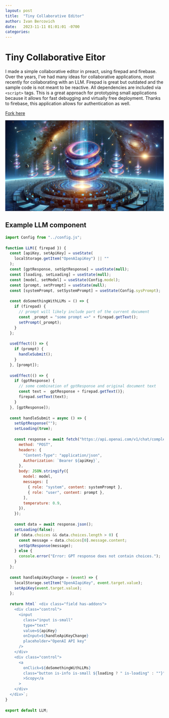 ```yaml
---
layout: post
title:  "Tiny Collaborative Editor"
author: Ivan Bercovich
date:   2023-11-11 01:01:01 -0700
categories:
---
```


# Tiny Collaborative Eitor #

I made a simple collaborative editor in preact, using firepad and firebase. Over the years, I've had many ideas for collaborative applications, most recently for collaborating with an LLM. Firepad is great but outdated and the sample code is not meant to be reactive. All dependencies are included via `<script>` tags. This is a great approach for prototyping small applications because it allows for fast debugging and virtually free deployment. Thanks to firebase, this application allows for authentication as well. 

[Fork here](https://github.com/ibercovich/firepad-preact) 

![](/assets/tiny-collaborative-editor.webp)

## Example LLM component

```javascript
import Config from "../config.js";

function LLM({ firepad }) {
  const [apiKey, setApiKey] = useState(
    localStorage.getItem("OpenAIapiKey") || ""
  );
  const [gptResponse, setGptResponse] = useState(null);
  const [loading, setLoading] = useState(null);
  const [model, setModel] = useState(Config.model);
  const [prompt, setPrompt] = useState(null);
  const [systemPrompt, setSystemPrompt] = useState(Config.sysPrompt);

  const doSomethingWithLLMs = () => {
    if (firepad) {
      // prompt will likely include part of the current document
      const _prompt = "some prompt =>" + firepad.getText();
      setPrompt(_prompt);
    }
  };

  useEffect(() => {
    if (prompt) {
      handleSubmit();
    }
  }, [prompt]);

  useEffect(() => {
    if (gptResponse) {
      // some combination of gptResponse and original document text
      const text =  gptResponse + firepad.getText()};
      firepad.setText(text);
    }
  }, [gptResponse]);

  const handleSubmit = async () => {
    setGptResponse("");
    setLoading(true);

    const response = await fetch("https://api.openai.com/v1/chat/completions", {
      method: "POST",
      headers: {
        "Content-Type": "application/json",
        Authorization: `Bearer ${apiKey}`,
      },
      body: JSON.stringify({
        model: model,
        messages: [
          { role: "system", content: systemPrompt },
          { role: "user", content: prompt },
        ],
        temperature: 0.9,
      }),
    });

    const data = await response.json();
    setLoading(false);
    if (data.choices && data.choices.length > 0) {
      const message = data.choices[0].message.content;
      setGptResponse(message);
    } else {
      console.error("Error: GPT response does not contain choices.");
    }
  };

  const handleApiKeyChange = (event) => {
    localStorage.setItem("OpenAIapiKey", event.target.value);
    setApiKey(event.target.value);
  };

  return html` <div class="field has-addons">
    <div class="control">
      <input
        class="input is-small"
        type="text"
        value=${apiKey}
        onInput=${handleApiKeyChange}
        placeholder="OpenAI API key"
      />
    </div>
    <div class="control">
      <a
        onClick=${doSomethingWithLLMs}
        class="button is-info is-small ${loading ? " is-loading" : ""}"
        >Scopy</a
      >
    </div>
  </div>`;
}

export default LLM;
```